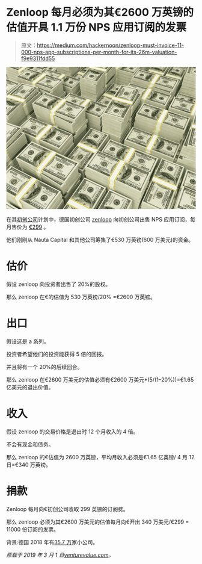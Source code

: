# Zenloop 每月必须为其€2600 万英镑的估值开具 1.1 万份 NPS 应用订阅的发票

> 原文：<https://medium.com/hackernoon/zenloop-must-invoice-11-000-nps-app-subscriptions-per-month-for-its-26m-valuation-f9e9311fdd55>

![](img/ac109c5ae699df6ba1e24526a04c9edb.png)

在其[初创公司](https://hackernoon.com/tagged/startup)计划中，德国初创公司 [zenloop](https://www.zenloop.com/en) 向初创公司出售 NPS 应用订阅，每月售价为 [€299](https://www.zenloop.com/en/pricing) 。

他们刚刚从 Nauta Capital 和其他公司筹集了€530 万英镑(600 万美元)的资金。

# 估价

假设 zenloop 向投资者出售了 20%的股权。

那么 zenloop 在€的估值为 530 万英镑/20% =€2600 万英镑。

# 出口

假设这是 a 系列。

投资者希望他们的投资能获得 5 倍的回报。

并且将有一个 20%的后续回合。

那么 zenloop 在€2600 万美元的估值必须有€2600 万美元*(5/(1–20%))=€1.65 亿美元的退出价值。

# 收入

假设 zenloop 的交易价格是退出时 12 个月收入的 4 倍。

不会有现金和债务。

那么 zenloop 的€估值为 2600 万英镑，平均月收入必须是€1.65 亿英镑/ 4 月 12 日=€340 万英镑。

# 捐款

Zenloop 每月向€初创公司收取 299 英镑的订阅费。

那么 zenloop 必须为其€2600 万美元的估值每月向€开出 340 万美元/€299 = 11000 份订阅的发票。

背景:德国 2018 年有[35.7 万](https://ec.europa.eu/docsroom/documents/32581/attachments/12/translations/en/renditions/native)家小公司。

*原载于 2019 年 3 月 1 日*[*venturevalue.com*](https://venturevalue.com/zenloop-must-invoice-11000-nps-app-subscriptions-per-month-for-its-e26m-valuation/)*。*